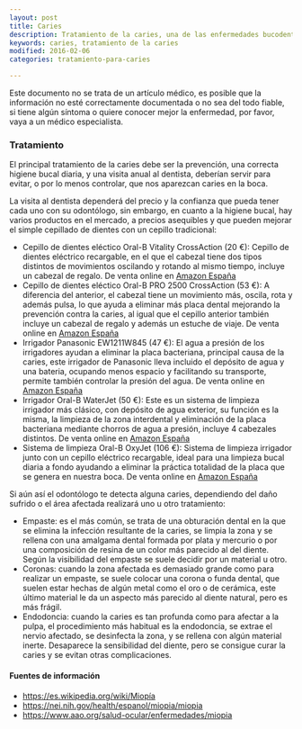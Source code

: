 ```yaml
---
layout: post
title: Caries
description: Tratamiento de la caries, una de las enfermedades bucodentales más comunes
keywords: caries, tratamiento de la caries
modified: 2016-02-06
categories: tratamiento-para-caries

---
```


Este documento no se trata de un artículo médico, es posible que la información no esté correctamente documentada o no sea del todo fiable, si tiene algún síntoma o quiere conocer mejor la enfermedad, por favor, vaya a un médico especialista.


 
### Tratamiento ###
 
El principal tratamiento de la caries debe ser la prevención, una correcta higiene bucal diaria, y una visita anual al dentista, deberían servir para evitar, o por lo menos controlar, que nos aparezcan caries en la boca.

La visita al dentista dependerá del precio y la confianza que pueda tener cada uno con su odontólogo, sin embargo, en cuanto a la higiene bucal, hay varios productos en el mercado, a precios asequibles y que pueden mejorar el simple cepillado de dientes con un cepillo tradicional:

 - Cepillo de dientes eléctico Oral-B Vitality CrossAction (20 €): Cepillo de dientes eléctrico recargable, en el que el cabezal tiene dos tipos distintos de movimientos oscilando y rotando al mismo tiempo, incluye un cabezal de regalo. De venta online en [Amazon España](http://amzn.to/2mDpvLP)
 - Cepillo de dientes eléctico Oral-B PRO 2500 CrossAction (53 €): A diferencia del anterior, el cabezal tiene un movimiento más, oscila, rota y además pulsa, lo que ayuda a eliminar más placa dental mejorando la prevención contra la caries, al igual que el cepillo anterior también incluye un cabezal de regalo y además un estuche de viaje. De venta online en [Amazon España](http://amzn.to/2n6v9Cc)
 - Irrigador Panasonic EW1211W845 (47 €): El agua a presión de los irrigadores ayudan a eliminar la placa bacteriana, principal causa de la caries, este irrigador de Panasonic lleva incluido el depósito de agua y una bateria, ocupando menos espacio y facilitando su transporte, permite también controlar la presión del agua. De venta online en [Amazon España](http://amzn.to/2oiTGUY)
 - Irrigador Oral-B WaterJet (50 €): Este es un sistema de limpieza irrigador más clásico, con depósito de agua exterior, su función es la misma, la limpieza de la zona interdental y eliminación de la placa bacteriana mediante chorros de agua a presión, incluye 4 cabezales distintos. De venta online en [Amazon España](http://amzn.to/2mDw1lQ)
 - Sistema de limpieza Oral-B OxyJet (106 €): Sistema de limpieza irrigador junto con un cepillo eléctrico recargable, ideal para una limpieza bucal diaria a fondo ayudando a eliminar la práctica totalidad de la placa que se genera en nuestra boca. De venta online en [Amazon España](http://amzn.to/2nT1vUL)
  
 
 Si aún así el odontólogo te detecta alguna caries, dependiendo del daño sufrido o el área afectada realizará uno u otro tratamiento:

 - Empaste: es el más común, se trata de una obturación dental en la que se elimina la infección resultante de la caries, se limpia la zona y se rellena con una amalgama dental formada por plata y mercurio o por una composición de resina de un color más parecido al del diente. Según la visibilidad del empaste se suele decidir por un material u otro.
 - Coronas: cuando la zona afectada es demasiado grande como para realizar un empaste, se suele colocar una corona o funda dental, que suelen estar hechas de algún metal como el oro o de cerámica, este último material le da un aspecto más parecido al diente natural, pero es más frágil.
 - Endodoncia: cuando la caries es tan profunda como para afectar a la pulpa, el procedimiento más habitual es la endodoncia, se extrae el nervio afectado, se desinfecta la zona, y se rellena con algún material inerte. Desaparece la sensibilidad del diente, pero se consigue curar la caries y se evitan otras complicaciones.


#### Fuentes de información ####
 - https://es.wikipedia.org/wiki/Miopía
 - https://nei.nih.gov/health/espanol/miopia/miopia
 - https://www.aao.org/salud-ocular/enfermedades/miopia